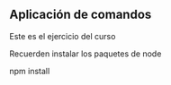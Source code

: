 ## Aplicación de comandos

Este es el ejercicio del curso 

Recuerden instalar los paquetes de node 

npm install